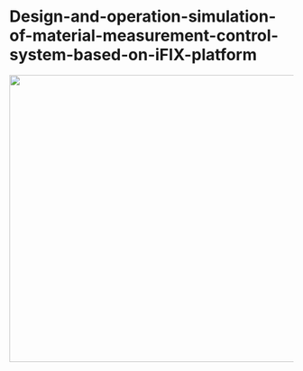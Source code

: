 # Design-and-operation-simulation-of-material-measurement-control-system-based-on-iFIX-platform

<img src="https://github.com/ChaochenXU/Design-and-operation-simulation-of-material-measurement-control-system-based-on-iFIX-platform/assets/143934413/c7f67fb0-1a66-449b-a47d-0ffa4430c643" width="510px">

